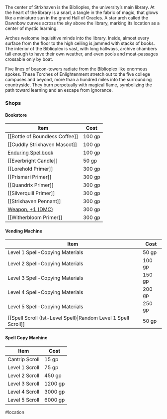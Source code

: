 The center of Strixhaven is the Biblioplex, the university’s main library. At the heart of the library is a snarl, a tangle in the fabric of magic, that glows like a miniature sun in the grand Hall of Oracles. A star arch called the Dawnbow curves across the sky above the library, marking its location as a center of mystic learning.

Arches welcome inquisitive minds into the library. Inside, almost every surface from the floor to the high ceiling is jammed with stacks of books. The interior of the Biblioplex is vast, with long hallways, archive chambers tall enough to have their own weather, and even pools and moat-passages crossable only by boat. 

Five lines of beacon-towers radiate from the Biblioplex like enormous spokes. These Torches of Enlightenment stretch out to the five college campuses and beyond, more than a hundred miles into the surrounding countryside. They burn perpetually with magical flame, symbolizing the path toward learning and an escape from ignorance.

### Shops
#### Bookstore
| Item                                                                       | Cost   |
| -------------------------------------------------------------------------- | ------ |
| [[Bottle of Boundless Coffee]]                                             | 100 gp |
| [[Cuddly Strixhaven Mascot]]                                              | 100 gp |
| [Enduring Spellbook](https://5e.tools/items.html#enduring%20spellbook_xge) | 100 gp |
| [[Everbright Candle]]                                                      | 50 gp       |
| [[Lorehold Primer]]                                                       | 300 gp |
| [[Prismari Primer]]                                                        | 300 gp |
| [[Quandrix Primer]]                                                        | 300 gp |
| [[Silverquill Primer]]                                                     | 300 gp |
| [[Strixhaven Pennant]]                                                    | 300 gp |
| [Weapon, +1 (DMC)](https://5e.tools/items.html#%2b1%20weapon_dmg)          | 300 gp |
| [[Witherbloom Primer]]                                                    | 300 gp |

#### Vending Machine
| Item                                                            | Cost   |
| --------------------------------------------------------------- | ------ |
| Level 1 Spell-Copying Materials                                 | 50 gp  |
| Level 2 Spell-Copying Materials                                 | 100 gp |
| Level 3 Spell-Copying Materials                                 | 150 gp |
| Level 4 Spell-Copying Materials                                 | 200 gp |
| Level 5 Spell-Copying Materials                                 | 250 gp |
| [[Spell Scroll (Ist-Level Spell)\|Random Level 1 Spell Scroll]] | 50 gp  |

#### Spell Copy Machine
| Item           | Cost    |
| -------------- | ------- |
| Cantrip Scroll | 15 gp   |
| Level 1 Scroll | 75 gp   |
| Level 2 Scroll | 450 gp  |
| Level 3 Scroll | 1200 gp |
| Level 4 Scroll | 3000 gp |
| Level 5 Scroll | 6000 gp |

#location 